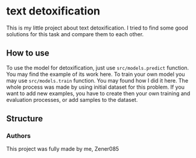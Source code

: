 # text detoxification #
This is my little project about text detoxification. I tried to find some good solutions for this task and
compare them to each other.

## How to use ##
To use the model for detoxification, just use `src/models.predict` function. You may find the example of its work here.
To train your own model you may use `src/models.train` function. You may found how I did it here.
The whole process was made by using initial dataset for this problem. If you want to add new examples, you have to
create then your own training and evaluation processes, or add samples to the dataset.



## Structure ##


### Authors ###
This project was fully made by me, Zener085